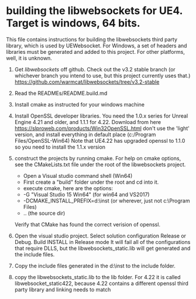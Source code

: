 # building the libwebsockets for UE4.  Target is windows, 64 bits.

This file contains instructions for building the libwebsockets third party library, which is used by UEWebsocket.  For Windows, a set of headers and libraries must be generated and added to this project.  For other platforms, well, it is unknown.

1. Get *libwebsockets* off github.  Check out the v3.2 stable branch (or whichever branch you intend to use, but this project currently uses that.)  https://github.com/warmcat/libwebsockets/tree/v3.2-stable
2. Read the READMEs/README.build.md
3. Install cmake as instructed for your windows machine

4. Install OpenSSL developer libraries.
   You need the 1.0.x series for Unreal Engine 4.21 and older, and 1.1.1 for 4.22.
   Download from here https://slproweb.com/products/Win32OpenSSL.html don't use the 'light' version, and install everything in default place (c:/Program Files/OpenSSL-Win64)
   Note that UE4.22 has upgraded openssl to 1.1.0 so you need to install the 1.1.x version

6. construct the projects by running cmake.  For help on cmake options, see the CMakeLists.txt file under the root of the libwebsockets project.
   - Open a Visual studio command shell (Win64)
   - First create a "build" folder under the root and cd into it.
   - execute cmake, here are the options:
   - -G "Visual Studio 15 Win64"  (for win64 and VS2017)
   - -DCMAKE_INSTALL_PREFIX=d:\inst  (or wherever, just not c:\Program Files\)
   - ..  (the source dir)

   Verify that CMake has found the correct verision of openssl.

6. Open the visual studio project.  Select solution configuration Release or Debug.  Build INSTALL in Release mode
   It will fail all of the configurations that require DLLS, but the libwebsockets_static.lib will get generated and the
   include files.

7. Copy the include files generated in the d:\inst to the include folder.

8. copy the libwebsockets_static.lib to the lib folder.  For 4.22 it is called libwebsocket_static422, because
   4.22 contains a different openssl third party library and linking needs to match

